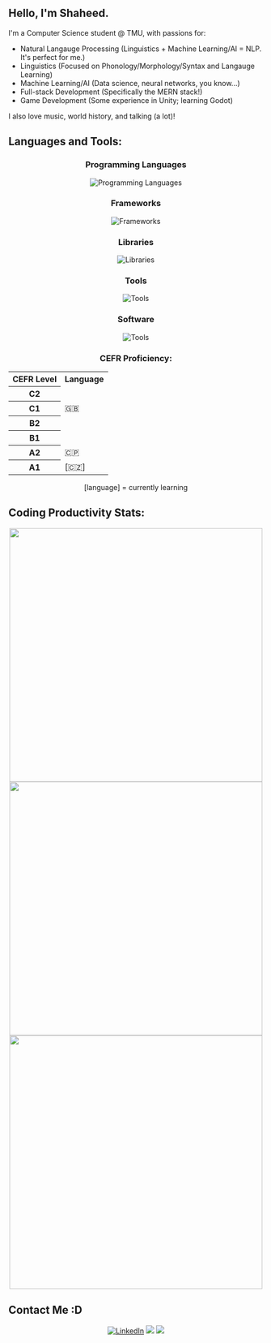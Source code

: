 ## Hello, I'm Shaheed.

I'm a Computer Science student @ TMU, with passions for:
- Natural Langauge Processing (Linguistics + Machine Learning/AI = NLP. It's perfect for me.)
- Linguistics (Focused on Phonology/Morphology/Syntax and Langauge Learning)
- Machine Learning/AI (Data science, neural networks, you know...)
- Full-stack Development (Specifically the MERN stack!)
- Game Development (Some experience in Unity; learning Godot)

I also love music, world history, and talking (a lot)!

## Languages and Tools:

<div align="center">
  <h3>Programming Languages</h3>
  <img src="https://skillicons.dev/icons?i=html,css,js,python,bash" alt="Programming Languages" />
  
  <h3>Frameworks</h3>
  <img src="https://skillicons.dev/icons?i=react,express,nodejs,django,flask" alt="Frameworks" />
  
  <h3>Libraries</h3>
  <img src="https://go-skill-icons.vercel.app/api/icons?i=numpy,pandas,plotly,pytorch,tensorflow" alt="Libraries"/>

  <h3>Tools</h3>
  <img src="https://skillicons.dev/icons?i=git,github,mongodb,docker,vscode" alt="Tools"/>

  <h3>Software</h3>
  <img src="https://skillicons.dev/icons?i=blender,godot,photoshop,premiere,linux" alt="Tools"/>


  <h3>CEFR Proficiency:</h3>
  <table>
    <tr>
      <th>CEFR Level</th>
      <th>Language</th>
    </tr>
    <tr>
      <th>C2</th>
      <td></td>
    </tr>
    <tr>
      <th>C1</th>
      <td>🇬🇧</td>
    </tr>
    <tr>
      <th>B2</th>
      <td></td>
    </tr>
    <tr>
      <th>B1</th>
      <td></td>
    </tr>
    <tr>
      <th>A2</th>
      <td>🇨🇵</td>
    </tr>
    <tr>
      <th>A1</th>
      <td>[🇨🇿]</td>
    </tr>
  </table>
  <p>[language] = currently learning</p>
</div>

## Coding Productivity Stats:
<p align="center">
  <a href="github-readme-stats-silk-rho-31.vercel.app">
    <img height=auto width=500 src="https://github-readme-stats-silk-rho-31.vercel.app/api?username=ObsidioSteel&theme=graywhite&rank_icon=percentile&hide=contribs,issues"/>
  </a>
  <br>
  <a href="https://github.com/ObsidioSteel">
    <img height=auto width=500 src="https://github-readme-stats.vercel.app/api/top-langs?username=ObsidioSteel&layout=pie&theme=graywhite" />
  </a>  
  <br>
  <a href="https://leetcode.com/u/Obsidio/">
    <img height=auto width=500 src="https://leetcard.jacoblin.cool/Obsidio?theme=dark&font=PT%20Mono&ext=heatmap" align="center" />
  </a>
</p>

## Contact Me :D
<p align="center">
  <a href="https://www.linkedin.com/in/shaheedheadley" target="_blank" rel="noopener noreferrer">
    <img src="https://go-skill-icons.vercel.app/api/icons?i=linkedin" alt="LinkedIn"/></a>
  <a href="mailto:shaheedheadley@gmail.com"> 
    <img src="https://go-skill-icons.vercel.app/api/icons?i=gmail"></a> 
  <a href="mailto:shaheedheadley@hotmail.com"> 
    <img src="https://go-skill-icons.vercel.app/api/icons?i=outlook"></a> 
</p>
